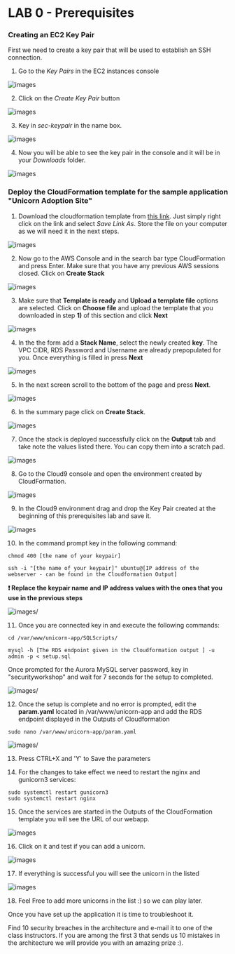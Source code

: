 # LAB 0 - Prerequisites

### Creating an EC2 Key Pair

First we need to create a key pair that will be used to establish an SSH
connection.

1)  Go to the *Key Pairs* in the EC2 instances console

![images](images/1b7a0e08bd10420fa37c1270cffe1f54.png)

2)  Click on the *Create Key Pair* button

![images](images/d3c32b52f680b2710b9bb1a93c1407c1.png)

3)  Key in *sec-keypair* in the name box.

![images](images/c4490616d6988656078799a2695d6b01.png)

4)  Now you will be able to see the key pair in the console and it will be in your *Downloads* folder.

![images](images/7324683f50d7dbe301fa0c476d84153a.png)

### Deploy the CloudFormation template for the sample application "Unicorn Adoption Site"

1) Download the cloudformation template from <a id="raw-url" href="https://raw.githubusercontent.com/andyliza/AWS-security-workshop-200-EN/master/CloudFormation/securityworkshop.template">this link</a>. Just simply right click on the link and select *Save Link As*. Store the file on your computer as we will need it in the next steps.

![images](images/rightclick.png)

2) Now go to the AWS Console and in the search bar type CloudFormation and press Enter. Make sure that you have any previous AWS sessions closed. Click on __Create Stack__

![images](images/cloudformation-upload.png)

3) Make sure that __Template is ready__ and __Upload a template file__ options are selected. Click on **Choose file** and upload the template that you downloaded in step **1)** of this section and click **Next**

![images](images/cloudformation-upload-2.png)

4) In the the form add a **Stack Name**, select the newly created __key__. The VPC CIDR, RDS Password and Username are already prepopulated for you. Once everything is filled in press **Next**

![images](images/cloudformation-upload-3.png)

5) In the next screen scroll to the bottom of the page and press **Next**.

![images](images/cloudformation-upload-4.png)

6) In the summary page click on **Create Stack**.

![images](images/cloudformation-upload-5.png)

7) Once the stack is deployed successfully click on the **Output** tab and take note the values listed there. You can copy them into a scratch pad.

![images](images/cloudformation-upload-6.png)

8) Go to the Cloud9 console and open the environment created by CloudFormation.

![images](images/cloud9.png)

9) In the Cloud9 environment drag and drop the Key Pair created at the beginning of this prerequisites lab and save it.

![images](images/cloud9keypair.png)

10) In the command prompt key in the following command:

```
chmod 400 [the name of your keypair]

ssh -i "[the name of your keypair]" ubuntu@[IP address of the webserver - can be found in the Cloudformation Output]

```
**:heavy_exclamation_mark: Replace the keypair name and IP address values with the ones that you use in the previous steps**

![images/](images/connecttoec2.png)

11) Once you are connected key in and execute the following commands:

```
cd /var/www/unicorn-app/SQLScripts/

mysql -h [The RDS endpoint given in the Cloudformation output ] -u admin -p < setup.sql

```
Once prompted for the Aurora MySQL server password, key in "securityworkshop" and wait for 7 seconds for the setup to completed.

![images/](images/sqlsetup.png)

12) Once the setup is complete and no error is prompted, edit the __param.yaml__ located in /var/www/unicorn-app and add the RDS endpoint displayed in the Outputs of Cloudformation

```
sudo nano /var/www/unicorn-app/param.yaml

```

![images/](images/param.png)

13) Press CTRL+X and 'Y' to Save the parameters

14) For the changes to take effect we need to restart the nginx and gunicorn3 services:

```
sudo systemctl restart gunicorn3
sudo systemctl restart nginx

```

15) Once the services are started in the Outputs of the CloudFormation template you will see the URL of our webapp.

![images](images/cloudformation-upload-6.png)

16) Click on it and test if you can add a unicorn.

![images](images/addunicorn.png)

17) If everything is successful you will see the unicorn in the listed

![images](images/list.png)

18) Feel Free to add more unicorns in the list :) so we can play later.

Once you have set up the application it is time to troubleshoot it.

Find 10 security breaches in the architecture and e-mail it to one of the class instructors. If you are among the first 3 that sends us 10 mistakes in the architecture we will provide you with an amazing prize :).
